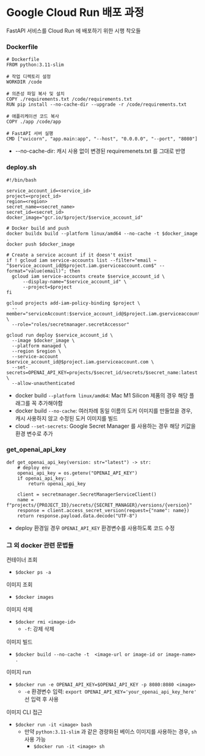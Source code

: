 # Google Cloud Run 배포 과정
FastAPI 서비스를 Cloud Run 에 배포하기 위한 시행 착오들


### Dockerfile

```
# Dockerfile
FROM python:3.11-slim

# 작업 디렉토리 설정
WORKDIR /code

# 의존성 파일 복사 및 설치
COPY ./requirements.txt /code/requirements.txt
RUN pip install --no-cache-dir --upgrade -r /code/requirements.txt

# 애플리케이션 코드 복사
COPY ./app /code/app

# FastAPI 서버 실행
CMD ["uvicorn", "app.main:app", "--host", "0.0.0.0", "--port", "8080"]
```
- --no-cache-dir: 캐시 사용 없이 변경된 requiremenets.txt 를 그대로 반영


### deploy.sh

```
#!/bin/bash

service_account_id=<service_id>
project=<project_id>
region=<region>
secret_name=<secret_name>
secret_id=<secret_id>
docker_image="gcr.io/$project/$service_account_id"

# Docker build and push
docker buildx build --platform linux/amd64 --no-cache -t $docker_image .
docker push $docker_image

# Create a service account if it doesn't exist
if ! gcloud iam service-accounts list --filter="email ~ ^$service_account_id@$project.iam.gserviceaccount.com$" --format="value(email)"; then
  gcloud iam service-accounts create $service_account_id \
      --display-name="$service_account_id" \
      --project=$project
fi

gcloud projects add-iam-policy-binding $project \
  --member="serviceAccount:$service_account_id@$project.iam.gserviceaccount.com" \
  --role="roles/secretmanager.secretAccessor"

gcloud run deploy $service_account_id \
  --image $docker_image \
  --platform managed \
  --region $region \
  --service-account $service_account_id@$project.iam.gserviceaccount.com \
  --set-secrets=OPENAI_API_KEY=projects/$secret_id/secrets/$secret_name:latest \
  --allow-unauthenticated
```

- docker build `--platform linux/amd64`: Mac M1 Silicon 제품의 경우 해당 플래그를 꼭 추가해야함
- docker build `--no-cache`: 여러차례 동일 이름의 도커 이미지를 만들었을 경우, 캐시 사용하지 않고 수정된 도커 이미지를 빌드
- cloud `--set-secrets`: Google Secret Manager 를 사용하는 경우 해당 키값을 환경 변수로 추가


### get_openai_api_key

```
def get_openai_api_key(version: str="latest") -> str:
    # deploy env
    openai_api_key = os.getenv("OPENAI_API_KEY")
    if openai_api_key:
        return openai_api_key

    client = secretmanager.SecretManagerServiceClient()
    name = f"projects/{PROJECT_ID}/secrets/{SECRET_MANAGER}/versions/{version}"
    response = client.access_secret_version(request={"name": name})
    return response.payload.data.decode("UTF-8")
```

- deploy 환경일 경우 `OPENAI_API_KEY` 환경변수를 사용하도록 코드 수정


### 그 외 docker 관련 문법들

컨테이너 조회

- `$docker ps -a`

이미지 조회

- `$docker images`

이미지 삭제

- `$docker rmi <image-id>`
  - `-f`: 강제 삭제

이미지 빌드

- `$docker build --no-cache -t  <image-url or image-id or image-name> .`

이미지 run

- `$docker run -e OPENAI_API_KEY=$OPENAI_API_KEY -p 8080:8080 <image>`
  - `-e` 환경변수 입력: `export OPENAI_API_KEY='your_openai_api_key_here'` 선 입력 후 사용

이미지 CLI 접근

- `$docker run -it <image> bash`
  - 만약 `python:3.11-slim` 과 같은 경량화된 베이스 이미지를 사용하는 경우, `sh` 사용 가능
    - `$docker run -it <image> sh`